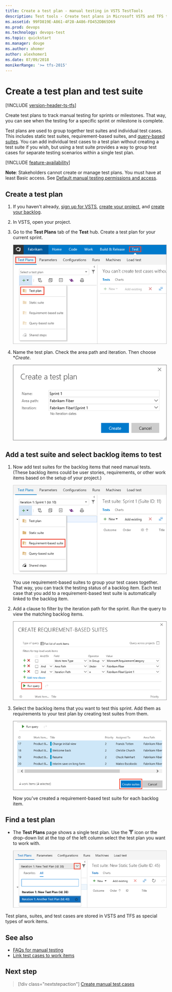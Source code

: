 ```yaml
---
title: Create a test plan - manual testing in VSTS TestTools
description: Test tools - Create test plans in Microsoft VSTS and TFS to make sure each of the deliverables meets your users needs
ms.assetid: 99FD819E-A861-4F28-A486-FD452DB65D69
ms.prod: devops
ms.technology: devops-test
ms.topic: quickstart
ms.manager: douge
ms.author: ahomer
author: alexhomer1
ms.date: 07/09/2018
monikerRange: '>= tfs-2015'
---
```


# Create a test plan and test suite

[!INCLUDE [version-header-ts-tfs](_shared/version-header-ts-tfs.md)] 

Create test plans to track manual testing 
for sprints or milestones. That way, 
you can see when the testing for a 
specific sprint or milestone is complete.

Test plans are used to group together test suites and individual test cases.
This includes static test suites, requirement-based suites, and
[query-based suites](reference-qa.md#query-based-suites). You can add individual test cases to a test plan without creating
a test suite if you wish, but using a test suite provides a way to group
test cases for separate testing scenarios within a single test plan.

[!INCLUDE [feature-availability](_shared/feature-availability.md)] 

**Note**: Stakeholders cannot create or manage test plans. You must have at least Basic access.
See [Default manual testing permissions and access](manual-test-permissions.md).

<a name="testplan"></a>
## Create a test plan

1. If you haven't already, 
   [sign up for VSTS](https://visualstudio.microsoft.com/products/visual-studio-team-services-vs), 
   [create your project](../organizations/accounts/organization-management.md), 
   and [create your backlog](../boards/backlogs/create-your-backlog.md). 

1. In VSTS, open your project.

1. Go to the **Test Plans** tab of the **Test** hub. Create a test plan for your current sprint.

   ![In test plan explorer, open the New (+) list, then click Test plan](_img/create-a-test-plan/CreateATestPlan1a.png)

1. Name the test plan. Check the area path and iteration. Then choose **Create*.

   ![Add test plan details, then click Create](_img/create-a-test-plan/CreateATestPlan2.png) 

<a name="backlog"></a>
## Add a test suite and select backlog items to test

1. Now add test suites for the backlog items that need manual tests. 
   (These backlog items could be user stories, requirements, or other 
   work items based on the setup of your project.)

   ![In test plan explorer pane, New (+) list, then click Requirement-based suite](_img/create-a-test-plan/AddRequirementSuitesToTestPlan.png) 

   You use requirement-based suites to group your test cases together. 
   That way, you can track the testing status of a backlog item. 
   Each test case that you add to a requirement-based test suite is 
   automatically linked to the backlog item.

1. Add a clause to filter by the iteration path for the sprint. 
   Run the query to view the matching backlog items.

   ![Add clause to filter by iteration, then run query to view results](_img/create-a-test-plan/AddRequirementSuitesToTestPlan2.png)

1. Select the backlog items that you want to test this sprint. 
   Add them as requirements to your test plan by creating test suites from them.

   ![Select backlog items, then click Create suites](_img/create-a-test-plan/AddRequirementSuitesToTestPlan3.png)

   Now you've created a requirement-based test suite for each backlog item.

<a name="findplan"></a>
## Find a test plan

* The **Test Plans** page shows a single test plan. Use the
  ![filter-icon](_img/create-a-test-plan/filter-icon.png) icon or the drop-down
  list at the top of the left column select the test plan you want to work with.

  ![Selecting a test plan from the drop-down list](_img/create-a-test-plan/select-test-plan.png)

Test plans, suites, and test cases are stored in VSTS and TFS as special types of work items.
   
## See also

* [FAQs for manual testing](reference-qa.md#testplans)
* [Link test cases to work items](../boards/queries/link-work-items-support-traceability.md)

##  Next step

> [!div class="nextstepaction"]
> [Create manual test cases](create-test-cases.md#test-cases) 
